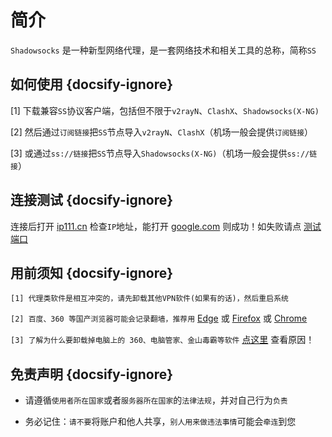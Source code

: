 <html>
<style>
@media screen and (min-width: 768px) { .mo{display:none; }
.bca{ padding:8px 8px 8px 8px; margin-bottom:15px; border:2px solid #F0F0F0 }
</style>
</head>
<body>
<div class="bca mo"> 
<img src="media/android/android.png" /> <a href="./#/android.md"> 教程</a>&nbsp;&nbsp;&nbsp;&nbsp;
<img src="media/apple/apple.png" /> <a href="./#/ios.md"> 教程</a>&nbsp;&nbsp;&nbsp;&nbsp;<font color=DarkRed>菜单@左下角</font><br/><br/>
</div>
</body>
</html>

# 简介

`Shadowsocks` 是一种新型网络代理，是一套网络技术和相关工具的总称，简称`SS`

## 如何使用 {docsify-ignore}

[1] 下载兼容`SS`协议客户端，包括但不限于`v2rayN`、`ClashX`、`Shadowsocks(X-NG)`

[2] 然后通过`订阅链接`把`SS`节点导入`v2rayN`、`ClashX`（机场一般会提供`订阅链接`）

[3] 或通过`ss://链接`把`SS`节点导入`Shadowsocks(X-NG)`（机场一般会提供`ss://链接`）

## 连接测试 {docsify-ignore}

连接后打开 [ip111.cn](http://ip111.cn/) 检查`IP`地址，能打开 [google.com](https://www.google.com/ncr) 则成功！如失败请点 [测试端口](tcping)

## 用前须知 {docsify-ignore}

`[1] 代理类软件是相互冲突的，请先卸载其他VPN软件(如果有的话)，然后重启系统`

`[2] 百度、360 等国产浏览器可能会记录翻墙，推荐用` <a href="https://www.microsoft.com/zh-cn/edge" target="_blank">Edge</a> 或 <a href="https://www.mozilla.org/zh-CN/firefox/new/" target="_blank">Firefox</a> 或 <a href="https://www.google.cn/chrome/" target="_blank">Chrome</a> 

`[3] 了解为什么要卸载掉电脑上的 360、电脑管家、金山毒霸等软件` <a href="media/win/sec.jpg" target="_blank">点这里</a> 查看原因！

## 免责声明 {docsify-ignore}

* 请遵循`使用者所在国家`或者`服务器所在国家`的`法律法规`，并对自己行为`负责`

* 务必记住：`请不要`将账户和他人共享，`别人用来做违法事情`可能会`牵连`到您
